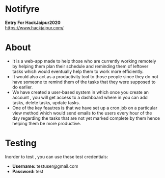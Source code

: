 # Notifyre
<b>Entry For HackJaipur2020</b><br>https://www.hackjaipur.com/<br>
# About
<ul>
  <li>It is a web-app made to help those who are currently working remotely by helping them plan their schedule and reminding them of leftover tasks which would eventually help them to work more efficiently.</li>
  <li>It would also act as a productivity tool to those people since they do not have someone to remind them of the tasks that they were supposed to do earlier.</li>
  <li>We have created a user-based system in which once you create an account , you will get access to a dashboard where in you can add tasks, delete tasks, update tasks.</li>
  <li>One of the key feautres is that we have set up a cron job on a particular view method which would send emails to the users every hour of the day regarding the tasks that are not yet marked complete by them hence helping them be more productive.</li>
</ul>

# Testing
Inorder to test , you can use these test credentials:
<ul><li><b>Username:</b> testuser@gmail.com</li><li><b>Password:</b> test</li></ul>
